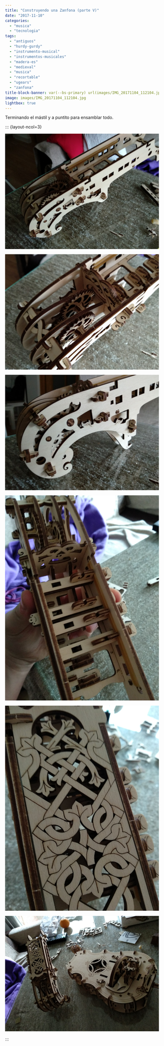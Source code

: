 ```yaml
---
title: "Construyendo una Zanfona (parte V)"
date: "2017-11-10"
categories: 
  - "musica"
  - "tecnologia"
tags: 
  - "antiguos"
  - "hurdy-gurdy"
  - "instrumento-musical"
  - "instrumentos-musicales"
  - "madera-es"
  - "medieval"
  - "musica"
  - "recortable"
  - "ugears"
  - "zanfona"
title-block-banner: var(--bs-primary) url(images/IMG_20171104_112104.jpg) 50% 50% 
image: images/IMG_20171104_112104.jpg
lightbox: true
---
```


Terminando el mástil y a puntito para ensamblar todo.

::: {layout-ncol=3}

![](images/IMG_20171104_103010.jpg)

![](images/IMG_20171104_103014_HHT.jpg)

![](images/IMG_20171104_103025.jpg)

![](images/IMG_20171104_104818.jpg)

![](images/IMG_20171104_105233.jpg)

![](images/IMG_20171104_112104.jpg)

:::

